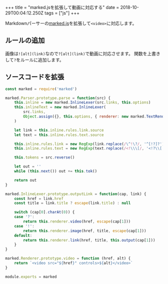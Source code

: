 +++
title = "marked.jsを拡張して動画に対応する"
date = 2018-10-29T00:04:12.250Z
tags = ["js"]
+++

Markdownパーサーの[marked.js](https://github.com/markedjs/marked)を拡張して`<video>`に対応します。

## ルールの追加

画像は`![alt](link)`なので`?[alt](link)`で動画に対応させます。
関数を上書きして`?`をルールに追加します。

## ソースコードを拡張

```javascript
const marked = require('marked')

marked.Parser.prototype.parse = function(src) {
    this.inline = new marked.InlineLexer(src.links, this.options)
    this.inlineText = new marked.InlineLexer(
        src.links,
        Object.assign({}, this.options, { renderer: new marked.TextRenderer() })
    )

    let link = this.inline.rules.link.source
    let text = this.inline.rules.text.source

    this.inline.rules.link = new RegExp(link.replace(/\^!\?/, '^[!?]?'))
    this.inline.rules.text = new RegExp(text.replace(/<!\\\[/, '<!?\\['))

    this.tokens = src.reverse()

    let out = ''
    while (this.next()) out += this.tok()

    return out
}

marked.InlineLexer.prototype.outputLink = function(cap, link) {
    const href = link.href
    const title = link.title ? escape(link.title) : null

    switch (cap[0].charAt(0)) {
    case '?':
        return this.renderer.video(href, escape(cap[1]))
    case '!':
        return this.renderer.image(href, title, escape(cap[1]))
    default:
        return this.renderer.link(href, title, this.output(cap[1]))
    }
}

marked.Renderer.prototype.video = function (href, alt) {
    return `<video src="${href}" controls>${alt}</video>`
}

module.exports = marked
```
